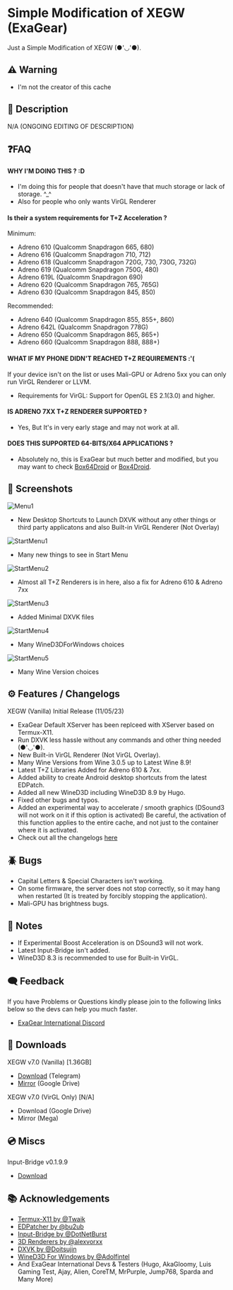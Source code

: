
# Simple Modification of XEGW (ExaGear)

Just a Simple Modification of XEGW  (●'◡'●).

## ⚠️ Warning
- I'm not the creator of this cache
 
## 📄 Description

N/A (ONGOING EDITING OF DESCRIPTION)


## ❓FAQ

#### WHY I'M DOING THIS ? :D
- I'm doing this for people that doesn't have that much storage or lack of storage. ^_^
- Also for people who only wants VirGL Renderer
#### Is their a system requirements for T+Z Acceleration ?
Minimum:
- Adreno 610 (Qualcomm Snapdragon 665, 680)
- Adreno 616 (Qualcomm Snapdragon 710, 712)
- Adreno 618 (Qualcomm Snapdragon 720G, 730, 730G, 732G)
- Adreno 619 (Qualcomm Snapdragon 750G, 480)
- Adreno 619L (Qualcomm Snapdragon 690)
- Adreno 620 (Qualcomm Snapdragon 765, 765G)
- Adreno 630 (Qualcomm Snapdragon 845, 850)
 
Recommended:
- Adreno 640 (Qualcomm Snapdragon 855, 855+, 860)
- Adreno 642L (Qualcomm Snapdragon 778G)
- Adreno 650 (Qualcomm Snapdragon 865, 865+)
- Adreno 660 (Qualcomm Snapdragon 888, 888+)

#### WHAT IF MY PHONE DIDN'T REACHED T+Z REQUIREMENTS :'(

If your device isn't on the list or uses Mali-GPU or Adreno 5xx you can only run VirGL Renderer or LLVM.
- Requirements for VirGL: Support for OpenGL ES 2.1(3.0) and higher.

#### IS ADRENO 7XX T+Z RENDERER SUPPORTED ?
- Yes, But It's in very early stage and may not work at all.

#### DOES THIS SUPPORTED 64-BITS/X64 APPLICATIONS ?
- Absolutely no, this is ExaGear but much better and modified, but you may want to check [Box64Droid](https://github.com/Ilya114/Box64Droid) or [Box4Droid](https://github.com/Herick75/Box4Droid).



## 📲 Screenshots

![Menu1](https://media.discordapp.net/attachments/1107257434860421213/1117358948970930186/Screenshot_20230611_154438_ExaGear.jpg?width=342&height=468)
- New Desktop Shortcuts to Launch DXVK without any other things or third party applicatons and also Built-in VirGL Renderer (Not Overlay)
 
![StartMenu1](https://media.discordapp.net/attachments/1107257434860421213/1117358956004778035/Screenshot_20230611_154458_ExaGear.jpg?width=621&height=468)
- Many new things to see in Start Menu
 
![StartMenu2](https://media.discordapp.net/attachments/1107257434860421213/1117359914197729350/Screenshot_20230611_154904_ExaGear.jpg?width=621&height=468)
- Almost all T+Z Renderers is in here, also a fix for Adreno 610 & Adreno 7xx
 
![StartMenu3](https://media.discordapp.net/attachments/1107257434860421213/1117359906564083772/Screenshot_20230611_154850_ExaGear.jpg?width=619&height=468)
- Added Minimal DXVK files
 
![StartMenu4](https://media.discordapp.net/attachments/1107257434860421213/1117359897038819389/Screenshot_20230611_154836_ExaGear.jpg?width=627&height=468)
- Many WineD3DForWindows choices
 
![StartMenu5](https://media.discordapp.net/attachments/1107257434860421213/1117359888729907210/Screenshot_20230611_154815_ExaGear.jpg?width=621&height=468)
- Many Wine Version choices

## ⚙️ Features / Changelogs

XEGW (Vanilla) Initial Release (11/05/23)
- ExaGear Default XServer has been replceed with XServer based on Termux-X11.
- Run DXVK less hassle without any commands and other thing needed (●'◡'●).
- New Built-in VirGL Renderer (Not VirGL Overlay).
- Many Wine Versions from Wine 3.0.5 up to Latest Wine 8.9!
- Latest T+Z Libraries Added for Adreno 610 & 7xx.
- Added ability to create Android desktop shortcuts from the latest EDPatch.
- Added all new WineD3D including WineD3D 8.9 by Hugo.
- Fixed other bugs and typos.
- Added an experimental way to accelerate / smooth graphics (DSound3 will not work on it if this option is activated)
Be careful, the activation of this function applies to the entire cache, and not just to the container where it is activated.
- Check out all the changelogs [here](https://discord.com/channels/829747132562800700/829748422889570354/1117109602463535204)
## 🪲 Bugs
- Capital Letters & Special Characters  isn't working.
- On some firmware, the server does not stop correctly, so it may hang when restarted (It is treated by forcibly stopping the application).
- Mali-GPU has brightness bugs.
## 📝 Notes
- If Experimental Boost Acceleration is on DSound3 will not work.
- Latest Input-Bridge isn't added.
- WineD3D 8.3 is recommended to use for Built-in VirGL.


## 🗨️ Feedback

If you have Problems or Questions kindly please join to the following links below so the devs can help you much faster.

- [ExaGear International Discord](https://dsc.gg/exagear)

## 🔗 Downloads
XEGW v7.0 (Vanilla) [1.36GB]
- [Download](https://t.me/exagearallmod/67) (Telegram)
- [Mirror](https://drive.google.com/file/d/1kHEhAUJMhLRYcoZ3nw_5SC7UCvV6ckpR/view?usp=sharing) (Google Drive)
 
XEGW v7.0 (VirGL Only) [N/A]
- Download (Google Drive)
- Mirror (Mega)

## 💿 Miscs
Input-Bridge v0.1.9.9
- [Download](https://cdn.discordapp.com/attachments/1066960343651340348/1091712585084190861/InputBridge_v0.1.9.9.apk)
## 📚 Acknowledgements

 - [Termux-X11 by @Twaik](https://github.com/twaik/)
 - [EDPatcher by @bu2ub](https://github.com/ewt45/)
 - [Input-Bridge by @DotNetBurst](https://github.com/DotNetBurst/)
 - [3D Renderers by @alexvorxx](https://github.com/alexvorxx/)
 - [DXVK by @Doitsujin](https://github.com/doitsujin/dxvk)
 - [WineD3D For Windows by @Adolfintel](https://github.com/adolfintel/wined3d4win)
 - And ExaGear International Devs & Testers (Hugo, AkaGloomy, Luis Gaming Test, Ajay, Alien, CoreTM, MrPurple, Jump768, Sparda and Many More)
